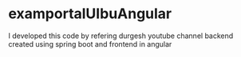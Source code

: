 # examportalUIbuAngular
I developed this code by refering durgesh youtube channel backend created using spring boot and frontend in angular
